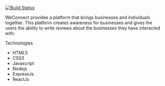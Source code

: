 [![Build Status](https://travis-ci.org/GodwinEkuma/we-connect.svg?branch=develop)](https://travis-ci.org/GodwinEkuma/we-connect)

WeConnect provides a platform that brings businesses and individuals together. This platform creates awareness for businesses and gives the users the ability to write reviews about the businesses they have interacted with.  

Technologies
- HTML5
- CSS3
- Javascript
- Nodejs
- ExpressJs
- ReactJs